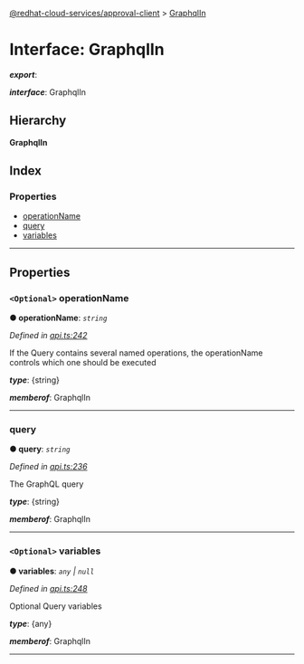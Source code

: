 [@redhat-cloud-services/approval-client](../README.md) > [GraphqlIn](../interfaces/graphqlin.md)

# Interface: GraphqlIn

*__export__*: 

*__interface__*: GraphqlIn

## Hierarchy

**GraphqlIn**

## Index

### Properties

* [operationName](graphqlin.md#operationname)
* [query](graphqlin.md#query)
* [variables](graphqlin.md#variables)

---

## Properties

<a id="operationname"></a>

### `<Optional>` operationName

**● operationName**: *`string`*

*Defined in [api.ts:242](https://github.com/karelhala/javascript-clients/blob/master/packages/approval/api.ts#L242)*

If the Query contains several named operations, the operationName controls which one should be executed

*__type__*: {string}

*__memberof__*: GraphqlIn

___
<a id="query"></a>

###  query

**● query**: *`string`*

*Defined in [api.ts:236](https://github.com/karelhala/javascript-clients/blob/master/packages/approval/api.ts#L236)*

The GraphQL query

*__type__*: {string}

*__memberof__*: GraphqlIn

___
<a id="variables"></a>

### `<Optional>` variables

**● variables**: *`any` \| `null`*

*Defined in [api.ts:248](https://github.com/karelhala/javascript-clients/blob/master/packages/approval/api.ts#L248)*

Optional Query variables

*__type__*: {any}

*__memberof__*: GraphqlIn

___

